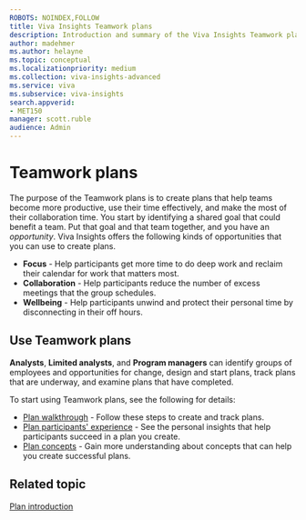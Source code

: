 ```yaml
---
ROBOTS: NOINDEX,FOLLOW
title: Viva Insights Teamwork plans 
description: Introduction and summary of the Viva Insights Teamwork plans
author: madehmer
ms.author: helayne
ms.topic: conceptual
ms.localizationpriority: medium 
ms.collection: viva-insights-advanced 
ms.service: viva 
ms.subservice: viva-insights 
search.appverid: 
- MET150 
manager: scott.ruble
audience: Admin
---
```


# Teamwork plans

The purpose of the Teamwork plans is to create plans that help teams become more productive, use their time effectively, and make the most of their collaboration time. You start by identifying a shared goal that could benefit a team. Put that goal and that team together, and you have an _opportunity_. Viva Insights offers the following kinds of opportunities that you can use to create plans.

* **Focus** - Help participants get more time to do deep work and reclaim their calendar for work that matters most.
* **Collaboration** - Help participants reduce the number of excess meetings that the group schedules.
* **Wellbeing** - Help participants unwind and protect their personal time by disconnecting in their off hours.

## Use Teamwork plans

**Analysts**, **Limited analysts**, and **Program managers** can identify groups of employees and opportunities for change, design and start plans, track plans that are underway, and examine plans that have completed.

To start using Teamwork plans, see the following for details:

* [Plan walkthrough](solutionsv2-task.md) - Follow these steps to create and track plans.
* [Plan participants' experience](solutionsv2-participants.md) - See the personal insights that help participants succeed in a plan you create.
* [Plan concepts](solutionsv2-conceptual.md) - Gain more understanding about concepts that can help you create successful plans.

## Related topic

[Plan introduction](solutionsv2-intro.md)
